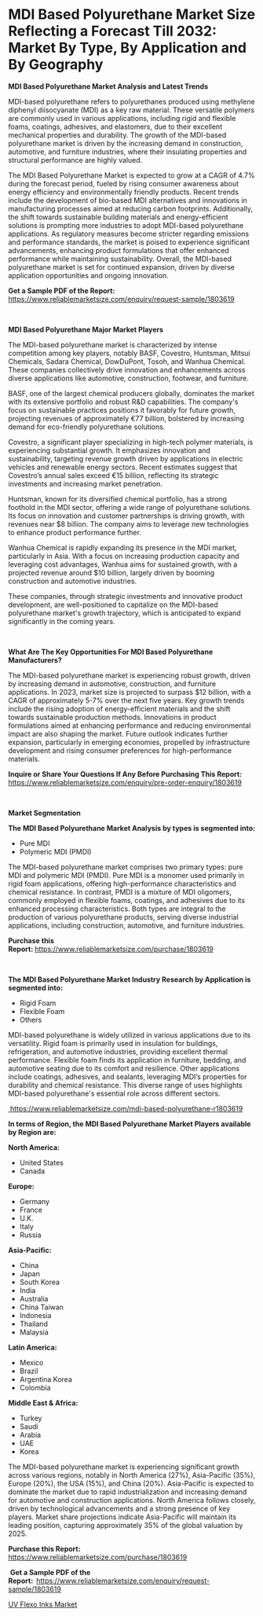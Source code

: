 <p><h1>MDI Based Polyurethane Market Size Reflecting a Forecast Till 2032: Market By Type, By Application and By Geography</h1></p><p><strong>MDI Based Polyurethane Market Analysis and Latest Trends</strong></p>
<p><p>MDI-based polyurethane refers to polyurethanes produced using methylene diphenyl diisocyanate (MDI) as a key raw material. These versatile polymers are commonly used in various applications, including rigid and flexible foams, coatings, adhesives, and elastomers, due to their excellent mechanical properties and durability. The growth of the MDI-based polyurethane market is driven by the increasing demand in construction, automotive, and furniture industries, where their insulating properties and structural performance are highly valued.</p><p>The MDI Based Polyurethane Market is expected to grow at a CAGR of 4.7% during the forecast period, fueled by rising consumer awareness about energy efficiency and environmentally friendly products. Recent trends include the development of bio-based MDI alternatives and innovations in manufacturing processes aimed at reducing carbon footprints. Additionally, the shift towards sustainable building materials and energy-efficient solutions is prompting more industries to adopt MDI-based polyurethane applications. As regulatory measures become stricter regarding emissions and performance standards, the market is poised to experience significant advancements, enhancing product formulations that offer enhanced performance while maintaining sustainability. Overall, the MDI-based polyurethane market is set for continued expansion, driven by diverse application opportunities and ongoing innovation.</p></p>
<p><strong>Get a Sample PDF of the Report:&nbsp;</strong> <a href="https://www.reliablemarketsize.com/enquiry/request-sample/1803619?utm_campaign=2445&utm_medium=2&utm_source=Github&utm_content=ia&utm_term=01042025&utm_id=mdi-based-polyurethane">https://www.reliablemarketsize.com/enquiry/request-sample/1803619</a></p>
<p>&nbsp;</p>
<p><strong>MDI Based Polyurethane Major Market Players</strong></p>
<p><p>The MDI-based polyurethane market is characterized by intense competition among key players, notably BASF, Covestro, Huntsman, Mitsui Chemicals, Sadara Chemical, DowDuPont, Tosoh, and Wanhua Chemical. These companies collectively drive innovation and enhancements across diverse applications like automotive, construction, footwear, and furniture.</p><p>BASF, one of the largest chemical producers globally, dominates the market with its extensive portfolio and robust R&D capabilities. The company's focus on sustainable practices positions it favorably for future growth, projecting revenues of approximately €77 billion, bolstered by increasing demand for eco-friendly polyurethane solutions.</p><p>Covestro, a significant player specializing in high-tech polymer materials, is experiencing substantial growth. It emphasizes innovation and sustainability, targeting revenue growth driven by applications in electric vehicles and renewable energy sectors. Recent estimates suggest that Covestro’s annual sales exceed €15 billion, reflecting its strategic investments and increasing market penetration.</p><p>Huntsman, known for its diversified chemical portfolio, has a strong foothold in the MDI sector, offering a wide range of polyurethane solutions. Its focus on innovation and customer partnerships is driving growth, with revenues near $8 billion. The company aims to leverage new technologies to enhance product performance further.</p><p>Wanhua Chemical is rapidly expanding its presence in the MDI market, particularly in Asia. With a focus on increasing production capacity and leveraging cost advantages, Wanhua aims for sustained growth, with a projected revenue around $10 billion, largely driven by booming construction and automotive industries.</p><p>These companies, through strategic investments and innovative product development, are well-positioned to capitalize on the MDI-based polyurethane market's growth trajectory, which is anticipated to expand significantly in the coming years.</p></p>
<p>&nbsp;</p>
<p><strong>What Are The Key Opportunities For MDI Based Polyurethane Manufacturers?</strong></p>
<p><p>The MDI-based polyurethane market is experiencing robust growth, driven by increasing demand in automotive, construction, and furniture applications. In 2023, market size is projected to surpass $12 billion, with a CAGR of approximately 5-7% over the next five years. Key growth trends include the rising adoption of energy-efficient materials and the shift towards sustainable production methods. Innovations in product formulations aimed at enhancing performance and reducing environmental impact are also shaping the market. Future outlook indicates further expansion, particularly in emerging economies, propelled by infrastructure development and rising consumer preferences for high-performance materials.</p></p>
<p><strong>Inquire or Share Your Questions If Any Before Purchasing This Report:</strong> <a href="https://www.reliablemarketsize.com/enquiry/pre-order-enquiry/1803619?utm_campaign=2445&utm_medium=2&utm_source=Github&utm_content=ia&utm_term=01042025&utm_id=mdi-based-polyurethane">https://www.reliablemarketsize.com/enquiry/pre-order-enquiry/1803619</a></p>
<p>&nbsp;</p>
<p><strong>Market Segmentation</strong></p>
<p><strong>The MDI Based Polyurethane Market Analysis by types is segmented into:</strong></p>
<p><ul><li>Pure MDI</li><li>Polymeric MDI (PMDI)</li></ul></p>
<p><p>The MDI-based polyurethane market comprises two primary types: pure MDI and polymeric MDI (PMDI). Pure MDI is a monomer used primarily in rigid foam applications, offering high-performance characteristics and chemical resistance. In contrast, PMDI is a mixture of MDI oligomers, commonly employed in flexible foams, coatings, and adhesives due to its enhanced processing characteristics. Both types are integral to the production of various polyurethane products, serving diverse industrial applications, including construction, automotive, and furniture industries.</p></p>
<p><strong>Purchase this Report:&nbsp;</strong><a href="https://www.reliablemarketsize.com/purchase/1803619?utm_campaign=2445&utm_medium=2&utm_source=Github&utm_content=ia&utm_term=01042025&utm_id=mdi-based-polyurethane">https://www.reliablemarketsize.com/purchase/1803619</a></p>
<p>&nbsp;</p>
<p><strong>The MDI Based Polyurethane Market Industry Research by Application is segmented into:</strong></p>
<p><ul><li>Rigid Foam</li><li>Flexible Foam</li><li>Others</li></ul></p>
<p><p>MDI-based polyurethane is widely utilized in various applications due to its versatility. Rigid foam is primarily used in insulation for buildings, refrigeration, and automotive industries, providing excellent thermal performance. Flexible foam finds its application in furniture, bedding, and automotive seating due to its comfort and resilience. Other applications include coatings, adhesives, and sealants, leveraging MDI’s properties for durability and chemical resistance. This diverse range of uses highlights MDI-based polyurethane's essential role across different sectors.</p></p>
<p><a href="https://www.reliablemarketsize.com/mdi-based-polyurethane-r1803619?utm_campaign=2445&utm_medium=2&utm_source=Github&utm_content=ia&utm_term=01042025&utm_id=mdi-based-polyurethane">&nbsp;https://www.reliablemarketsize.com/mdi-based-polyurethane-r1803619</a></p>
<p><strong>In terms of Region, the MDI Based Polyurethane Market Players available by Region are:</strong></p>
<p>
    <p> <strong> North America: </strong>
        <ul>
            <li>United States</li>
            <li>Canada</li>
        </ul>
        </p> 
    <p> <strong> Europe: </strong>
        <ul>
            <li>Germany</li>
            <li>France</li>
            <li>U.K.</li>
            <li>Italy</li>
            <li>Russia</li>
        </ul>
        </p> 
    <p> <strong> Asia-Pacific: </strong>
        <ul>
            <li>China</li>
            <li>Japan</li>
            <li>South Korea</li>
            <li>India</li>
            <li>Australia</li>
            <li>China Taiwan</li>
            <li>Indonesia</li>
            <li>Thailand</li>
            <li>Malaysia</li>
        </ul>
        </p> 
    <p> <strong> Latin America: </strong>
        <ul>
            <li>Mexico</li>
            <li>Brazil</li>
            <li>Argentina Korea</li>
            <li>Colombia</li>
        </ul>
        </p> 
    <p> <strong> Middle East & Africa: </strong>
        <ul>
            <li>Turkey</li>
            <li>Saudi</li>
            <li>Arabia</li>
            <li>UAE</li>
            <li>Korea</li>
        </ul>
    </p>
    </p>
<p><p>The MDI-based polyurethane market is experiencing significant growth across various regions, notably in North America (27%), Asia-Pacific (35%), Europe (20%), the USA (15%), and China (20%). Asia-Pacific is expected to dominate the market due to rapid industrialization and increasing demand for automotive and construction applications. North America follows closely, driven by technological advancements and a strong presence of key players. Market share projections indicate Asia-Pacific will maintain its leading position, capturing approximately 35% of the global valuation by 2025.</p></p>
<p><strong>Purchase this Report: </strong><a href="https://www.reliablemarketsize.com/purchase/1803619?utm_campaign=2445&utm_medium=2&utm_source=Github&utm_content=ia&utm_term=01042025&utm_id=mdi-based-polyurethane">https://www.reliablemarketsize.com/purchase/1803619</a></p>
<p>&nbsp;<strong>Get a Sample PDF of the Report:&nbsp;&nbsp;</strong><a href="https://www.reliablemarketsize.com/enquiry/request-sample/1803619?utm_campaign=2445&utm_medium=2&utm_source=Github&utm_content=ia&utm_term=01042025&utm_id=mdi-based-polyurethane">https://www.reliablemarketsize.com/enquiry/request-sample/1803619</a></p>
<p><strong></strong></p>
<p><p><a href="https://github.com/JubayerMia832/Market-Research-Report-List-2/blob/main/uv-flexo-inks-market.md?utm_campaign=2445&utm_medium=2&utm_source=Github&utm_content=ia&utm_term=01042025&utm_id=mdi-based-polyurethane">UV Flexo Inks Market</a></p></p>